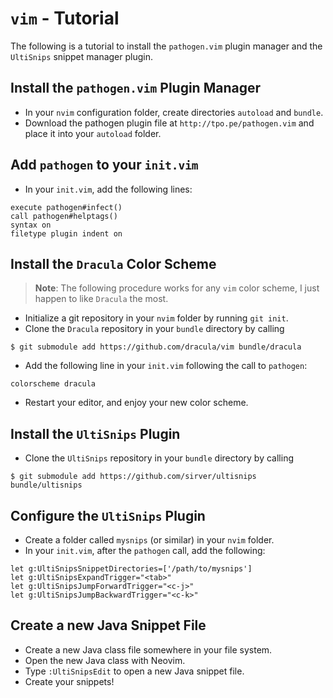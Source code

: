 # `vim` - Tutorial

The following is a tutorial to install the `pathogen.vim` plugin manager and the `UltiSnips` snippet manager plugin.

## Install the `pathogen.vim` Plugin Manager

* In your `nvim` configuration folder, create directories `autoload` and `bundle`.
* Download the pathogen plugin file at `http://tpo.pe/pathogen.vim` and place it into your `autoload` folder.

## Add `pathogen` to your `init.vim`

* In your `init.vim`, add the following lines:

```vim
execute pathogen#infect()
call pathogen#helptags()
syntax on
filetype plugin indent on
```

## Install the `Dracula` Color Scheme

> **Note**: The following procedure works for any `vim` color scheme, I just happen to like `Dracula` the most.

* Initialize a git repository in your `nvim` folder by running `git init`.
* Clone the `Dracula` repository in your `bundle` directory by calling

```
$ git submodule add https://github.com/dracula/vim bundle/dracula
```

* Add the following line in your `init.vim` following the call to `pathogen`:

```vim
colorscheme dracula
```

* Restart your editor, and enjoy your new color scheme.

## Install the `UltiSnips` Plugin

* Clone the `UltiSnips` repository in your `bundle` directory by calling

```
$ git submodule add https://github.com/sirver/ultisnips bundle/ultisnips
```

## Configure the `UltiSnips` Plugin

* Create a folder called `mysnips` (or similar) in your `nvim` folder.
* In your `init.vim`, after the `pathogen` call, add the following:

```vim
let g:UltiSnipsSnippetDirectories=['/path/to/mysnips']
let g:UltiSnipsExpandTrigger="<tab>"
let g:UltiSnipsJumpForwardTrigger="<c-j>"
let g:UltiSnipsJumpBackwardTrigger="<c-k>"
```
## Create a new Java Snippet File

* Create a new Java class file somewhere in your file system.
* Open the new Java class with Neovim.
* Type `:UltiSnipsEdit` to open a new Java snippet file.
* Create your snippets!

